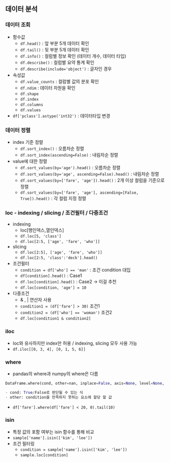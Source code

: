 ## 데이터 분석
### 데이터 조회
- 함수값
    - `df.head()` : 앞 부분 5개 데이터 확인
    - `df.tail()` : 뒷 부분 5개 데이터 확인
    - `df.info()` : 컬럼별 정보 확인 (데이터 개수, 데이터 타입)
    - `df.describe()` : 컬럼별 요약 통계 확인
    - `df.describe(include='object')` : 글자인 경우
- 속성값
    - `df.value_counts` : 컬럼별 값의 분포 확인
    - `df.ndim` : 데이터 차원을 확인
    - `df.shape`
    - `df.index`
    - `df.columns`
    - `df.values`
- `df['pclass'].astype('int32')` : 데이터타입 변경

### 데이터 정렬
- index 기준 정렬
    - `df.sort_index()` : 오름차순 정렬
    - `df.sort_index(ascending=False)` : 내림차순 정렬
- value에 대한 정렬
    - `df.sort_values(by='age').head()` : 오름차순 정렬
    - `df.sort_values(by='age', ascending=False).head()` : 내림차순 정렬
    - `df.sort_values(by=['fare', 'age']).head()` : 2개 이상 컬럼을 기준으로 정렬
    - `df.sort_values(by=['fare', 'age'], ascending=[False, True]).head()` : 각 컬럼 지정 정렬

### loc - indexing / slicing / 조건필터 / 다중조건
- indexing
    - loc[행인덱스,열인덱스]
    - `df.loc[5, 'class']`
    - `df.loc[2:5, ['age', 'fare', 'who']]`
- slicing
    - `df.loc[2:5], ['age', 'fare', 'who']]`
    - `df.loc[2:5, 'class':'deck'].head()`
- 조건필터
    - `condition = df['who'] == 'man'` : 조건 condition 대입
    - `df[condition].head()`  : Case1
    - `df.loc[condition].head()` : Case2 -> 이걸 추천
    - `df.loc[condition, 'age'] = 10`
- 다중조건
    - & , | 연산자 사용
    - `condition1 = (df['fare'] > 30)`  조건1
    - `condition2 = (df['who'] == 'woman')` 조건2
    - `df.loc[condition1 & condition2]`

### iloc
- loc와 유사하지만 index만 허용 / indexing, slicing 모두 사용 가능
- `df.iloc[[0, 3, 4], [0, 1, 5, 6]]`

### where
- pandas의 where과 numpy의 where은 다름
```python
DataFrame.where(cond, other=nan, inplace=False, axis=None, level=None, errors='raise', try_cast=False)

- cond: True/False로 판단될 수 있는 식
- other: condition을 만족하지 못하는 요소에 할당 할 값
```
- `df['fare'].where(df['fare'] < 20, 0).tail(10)`

### isin
- 특정 값의 포함 여부는 isin 함수를 통해 비교
- `sample['name'].isin(['kim', 'lee'])`
- 조건 필터링
    - `condition = sample['name'].isin(['kim', 'lee'])`
    - `sample.loc[condition]`